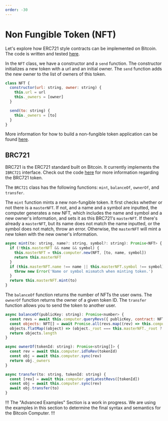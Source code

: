 ```yaml
---
order: -30
---
```


# Non Fungible Token (NFT)

Let's explore how ERC721 style contracts can be implemented on Bitcoin. The code is written and tested [here](https://github.com/bitcoin-computer/BRC721).

In the ```NFT``` class, we have a constructor and a ```send``` function. The constructor initializes a new token with a url and an initial owner. The ```send``` function adds the new owner to the list of owners of this token.

```js
class NFT {
  constructor(url: string, owner: string) {
    this.url = url
    this._owners = [owner]
  }

  send(to: string) {
    this._owners = [to]
  }
}
```

More information for how to build a non-fungible token application can be found [here](https://github.com/bitcoin-computer/non-fungible-token).


## BRC721

BRC721 is the ERC721 standard built on Bitcoin. It currently implements the ```IBRC721``` interface. Check out the code [here](https://github.com/bitcoin-computer/BRC721) for more information regarding the BRC721 token.

The ```BRC721``` class has the following functions: ```mint```, ```balanceOf```, ```ownerOf```, and ```transfer```.

The ```mint``` function mints a new non-fungible token. It first checks whether or not there is a ```masterNFT```. If not, and a name and a symbol are inputted, the computer generates a new NFT, which includes the name and symbol and a new owner's information, and sets it as this BRC721's ```masterNFT```. If there's already a ```masterNFT```, but its name does not match the name inputted, or the symbol does not match, throw an error. Otherwise, the ```masterNFT``` will mint a new token with the new owner's information.

```js
async mint(to: string, name?: string, symbol?: string): Promise<NFT> {
  if (!this.masterNFT && name && symbol) {
    this.masterNFT = this.computer.new(NFT, [to, name, symbol])
    return this.masterNFT
  }
  if (this.masterNFT.name !== name || this.masterNFT.symbol !== symbol) {
    throw new Error('Name or symbol mismatch when minting token.')
  }
  return this.masterNFT.mint(to)
}
```

The ```balanceOf``` function returns the number of NFTs the user owns. The ```ownerOf``` function returns the owner of a given token ID. The ```transfer``` function allows you to send the token to another user.

```js
async balanceOf(publicKey: string): Promise<number> {
  const revs = await this.computer.queryRevs({ publicKey, contract: NFT })
  const objects: NFT[] = await Promise.all(revs.map((rev) => this.computer.sync(rev)))
  objects.flatMap((object) => (object._root === this.masterNFT._root ? [object] : []))
  return objects.length
}

async ownerOf(tokenId: string): Promise<string[]> {
  const rev = await this.computer.idToRev(tokenId)
  const obj = await this.computer.sync(rev)
  return obj._owners
}

async transfer(to: string, tokenId: string) {
  const [rev] = await this.computer.getLatestRevs([tokenId])
  const obj = await this.computer.sync(rev)
  await obj.transfer(to)
}
```

!!!
The "Advanced Examples" Section is a work in progress. We are using the examples in this section to determine the final syntax and semantics for the Bitcoin Computer.
!!!